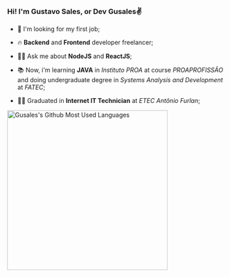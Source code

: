 ### Hi! I'm Gustavo Sales, or Dev Gusales✌

- 🔭 I'm looking for my first job;

- 🔥 **Backend** and **Frontend** developer freelancer;

- 👨‍💻 Ask me about **NodeJS** and **ReactJS**;

- 📚 Now, i'm learning **JAVA** in _Instituto PROA_ at course _PROAPROFISSÃO_ and doing undergraduate degree in _Systems Analysis and Development_ at _FATEC_;

- 👨‍🎓 Graduated in **Internet IT Technician** at _ETEC Antônio Furlan_;

<img width="370em" src="https://github-readme-stats.vercel.app/api/top-langs/?username=Gusales&layout=compact&count_private=true&show_icons=true&theme=radical" alt="Gusales's Github Most Used Languages">
